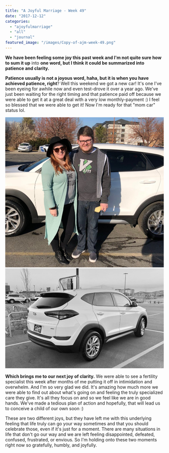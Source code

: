 ```yaml
---
title: "A Joyful Marriage - Week 49"
date: "2017-12-12"
categories: 
  - "ajoyfulmarriage"
  - "all"
  - "journal"
featured_image: "/images/Copy-of-ajm-week-49.png"
---
```


**We have been feeling some joy this past week and I'm not quite sure how to sum it up** into **one word, but I think it could be summarized into patience and clarity.**

**Patience usually is not a joyous word, haha, but it is when you have achieved patience, right**? Well this weekend we got a new car! It's one I've been eyeing for awhile now and even test-drove it over a year ago. We've just been waiting for the right timing and that patience paid off because we were able to get it at a great deal with a very low monthly-payment :) I feel so blessed that we were able to get it! Now I'm ready for that "mom car" status lol.

![a joyful marriage, joy in marriage, infertility journey, infertility couple, patience with infertility, struggles with marriage, clarity and patience in marriage, marriage advice, marriage help, hyundai tucson, purchase of hyundai tucson](/images/IMG_0575.jpg) ![](/images/IMG_0582-2.jpg)

**Which brings me to our next joy of clarity.** We were able to see a fertility specialist this week after months of me putting it off in intimidation and overwhelm. And I'm so very glad we did. It's amazing how much more we were able to find out about what's going on and feeling the truly specialized care they give. It's all they focus on and so we feel like we are in good hands. We've made a tedious plan of action and hopefully, that will lead us to conceive a child of our own soon :)

These are two different joys, but they have left me with this underlying feeling that life truly can go your way sometimes and that you should celebrate those, even if it's just for a moment. There are many situations in life that don't go our way and we are left feeling disappointed, defeated, confused, frustrated, or envious. So I'm holding onto these two moments right now so gratefully, humbly, and joyfully.
